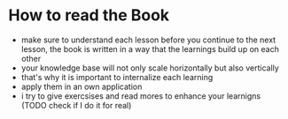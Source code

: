 # How to read the Book

- make sure to understand each lesson before you continue to the next lesson, the book is written in a way that the learnings build up on each other
- your knowledge base will not only scale horizontally but also vertically
- that's why it is important to internalize each learning
- apply them in an own application
- i try to give exercsises and read mores to enhance your learnigns (TODO check if I do it for real)